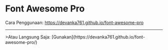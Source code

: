 # Font Awesome Pro
Cara Penggunaan: https://devanka761.github.io/font-awesome-pro
<hr>
>Atau Langsung Saja: [Gunakan](https://devanka761.github.io/font-awesome-pro/)
